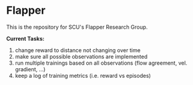 # Flapper

This is the repository for SCU's Flapper Research Group.

**Current Tasks:**
  
1) change reward to distance not changing over time
2) make sure all possible observations are implemented
3) run multiple trainings based on all observations (flow agreement, vel. gradient, …)
4) keep a log of training metrics (i.e. reward vs episodes)

